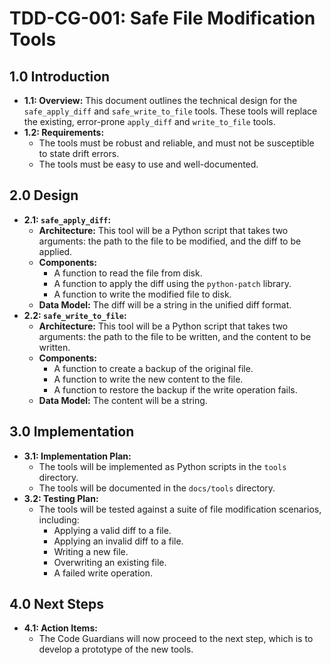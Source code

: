 # TDD-CG-001: Safe File Modification Tools

## 1.0 Introduction
*   **1.1: Overview:** This document outlines the technical design for the `safe_apply_diff` and `safe_write_to_file` tools. These tools will replace the existing, error-prone `apply_diff` and `write_to_file` tools.
*   **1.2: Requirements:**
    *   The tools must be robust and reliable, and must not be susceptible to state drift errors.
    *   The tools must be easy to use and well-documented.

## 2.0 Design
*   **2.1: `safe_apply_diff`:**
    *   **Architecture:** This tool will be a Python script that takes two arguments: the path to the file to be modified, and the diff to be applied.
    *   **Components:**
        *   A function to read the file from disk.
        *   A function to apply the diff using the `python-patch` library.
        *   A function to write the modified file to disk.
    *   **Data Model:** The diff will be a string in the unified diff format.
*   **2.2: `safe_write_to_file`:**
    *   **Architecture:** This tool will be a Python script that takes two arguments: the path to the file to be written, and the content to be written.
    *   **Components:**
        *   A function to create a backup of the original file.
        *   A function to write the new content to the file.
        *   A function to restore the backup if the write operation fails.
    *   **Data Model:** The content will be a string.

## 3.0 Implementation
*   **3.1: Implementation Plan:**
    *   The tools will be implemented as Python scripts in the `tools` directory.
    *   The tools will be documented in the `docs/tools` directory.
*   **3.2: Testing Plan:**
    *   The tools will be tested against a suite of file modification scenarios, including:
        *   Applying a valid diff to a file.
        *   Applying an invalid diff to a file.
        *   Writing a new file.
        *   Overwriting an existing file.
        *   A failed write operation.

## 4.0 Next Steps
*   **4.1: Action Items:**
    *   The Code Guardians will now proceed to the next step, which is to develop a prototype of the new tools.